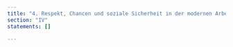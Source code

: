 ```yaml
---
title: "4. Respekt, Chancen und soziale Sicherheit in der modernen Arbeitswelt"
section: "IV"
statements: []

---
```


